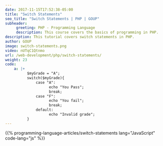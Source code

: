 ```yaml
---
date: 2017-11-15T17:52:38-05:00
title: "Switch Statements"
seo_title: "Switch Statements | PHP | GOUP"
subheader:
     greeting: PHP - Programming Language
     description: This course covers the basics of programming in PHP. Work your way through the videos/articles and I'll teach you everything you need to know to start your programming journey!
description: This tutorial covers switch statements in PHP.
author: GOUP
image: switch-statements.png
video: nUTqC1Qtnmo
url: /web-development/php/switch-statements/
weight: 23
code:
    a: |+
          $myGrade = "A";
          switch($myGrade){
              case "A":
                    echo "You Pass";
                    break;
              case "F":
                    echo "You fail";
                    break;
              default:
                    echo "Invalid grade";
          }
---
```


{{% programming-language-articles/switch-statements lang="JavaScript" code-lang="js" %}}
